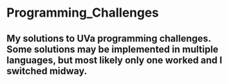 # Programming_Challenges

## My solutions to UVa programming challenges. Some solutions may be implemented in multiple languages, but most likely only one worked and I switched midway.
